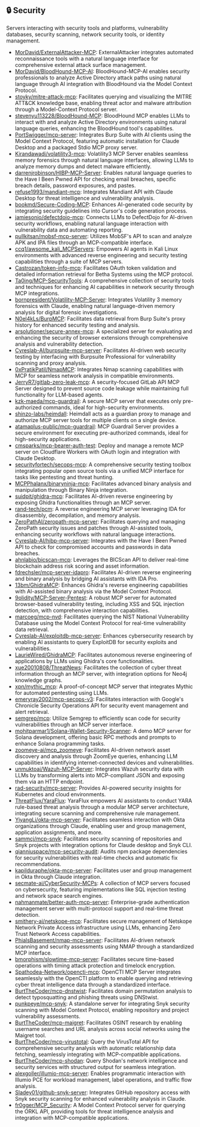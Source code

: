 ## 🔒 Security

Servers interacting with security tools and platforms, vulnerability databases, security scanning, network security tools, or identity management.

- [MorDavid/ExternalAttacker-MCP](https://github.com/MorDavid/ExternalAttacker-MCP): ExternalAttacker integrates automated reconnaissance tools with a natural language interface for comprehensive external attack surface management.
- [MorDavid/BloodHound-MCP-AI](https://github.com/MorDavid/BloodHound-MCP-AI): BloodHound-MCP-AI enables security professionals to analyze Active Directory attack paths using natural language through AI integration with BloodHound via the Model Context Protocol.
- [stoyky/mitre-attack-mcp](https://github.com/stoyky/mitre-attack-mcp): Facilitates querying and visualizing the MITRE ATT&CK knowledge base, enabling threat actor and malware attribution through a Model-Context Protocol server.
- [stevenyu113228/BloodHound-MCP](https://github.com/stevenyu113228/BloodHound-MCP): BloodHound MCP enables LLMs to interact with and analyze Active Directory environments using natural language queries, enhancing the BloodHound tool's capabilities.
- [PortSwigger/mcp-server](https://github.com/PortSwigger/mcp-server): Integrates Burp Suite with AI clients using the Model Context Protocol, featuring automatic installation for Claude Desktop and a packaged Stdio MCP proxy server.
- [Kirandawadi/volatility3-mcp](https://github.com/Kirandawadi/volatility3-mcp): Volatility3 MCP Server enables seamless memory forensics through natural language interfaces, allowing LLMs to analyze memory dumps and detect malware efficiently.
- [darrenjrobinson/HIBP-MCP-Server](https://github.com/darrenjrobinson/HIBP-MCP-Server): Enables natural language queries to the Have I Been Pwned API for checking email breaches, specific breach details, password exposures, and pastes.
- [refuse1993/mandiant-mcp](https://github.com/refuse1993/mandiant-mcp): Integrates Mandiant API with Claude Desktop for threat intelligence and vulnerability analysis.
- [bookmd/Secure-Coding-MCP](https://github.com/bookmd/Secure-Coding-MCP): Enhances AI-generated code security by integrating security guidelines into Cursor's code generation process.
- [jamiesonio/defectdojo-mcp](https://github.com/jamiesonio/defectdojo-mcp): Connects LLMs to DefectDojo for AI-driven security workflows, enabling natural language interaction with vulnerability data and automating reporting.
- [pullkitsan/mobsf-mcp-server](https://github.com/pullkitsan/mobsf-mcp-server): Utilizes MobSF's API to scan and analyze APK and IPA files through an MCP-compatible interface.
- [ccq1/awsome_kali_MCPServers](https://github.com/ccq1/awsome_kali_MCPServers): Empowers AI agents in Kali Linux environments with advanced reverse engineering and security testing capabilities through a suite of MCP servers.
- [Castrozan/token-info-mcp](https://github.com/Castrozan/token-info-mcp): Facilitates OAuth token validation and detailed information retrieval for Betha Systems using the MCP protocol.
- [Ta0ing/MCP-SecurityTools](https://github.com/Ta0ing/MCP-SecurityTools): A comprehensive collection of security tools and techniques for enhancing AI capabilities in network security through MCP integrations.
- [bornpresident/Volatility-MCP-Server](https://github.com/bornpresident/Volatility-MCP-Server): Integrates Volatility 3 memory forensics with Claude, enabling natural language-driven memory analysis for digital forensic investigations.
- [N0el4kLs/BurpMCP](https://github.com/N0el4kLs/BurpMCP): Facilitates data retrieval from Burp Suite's proxy history for enhanced security testing and analysis.
- [arsolutioner/secure-annex-mcp](https://github.com/arsolutioner/secure-annex-mcp): A specialized server for evaluating and enhancing the security of browser extensions through comprehensive analysis and vulnerability detection.
- [Cyreslab-AI/burpsuite-mcp-server](https://github.com/Cyreslab-AI/burpsuite-mcp-server): Facilitates AI-driven web security testing by interfacing with Burpsuite Professional for vulnerability scanning and proxy analysis.
- [0xPratikPatil/NmapMCP](https://github.com/0xPratikPatil/NmapMCP): Integrates Nmap scanning capabilities with MCP for seamless network analysis in compatible environments.
- [JerryR7/gitlab-zero-leak-mcp](https://github.com/JerryR7/gitlab-zero-leak-mcp): A security-focused GitLab API MCP Server designed to prevent source code leakage while maintaining full functionality for LLM-based agents.
- [kzk-maeda/mcp-guardrail](https://github.com/kzk-maeda/mcp-guardrail): A secure MCP server that executes only pre-authorized commands, ideal for high-security environments.
- [shinzo-labs/heimdall](https://github.com/shinzo-labs/heimdall): Heimdall acts as a guardian proxy to manage and authorize MCP server tools for multiple clients on a single device.
- [atamaplus-public/mcp-guardrail](https://github.com/atamaplus-public/mcp-guardrail): MCP Guardrail Server provides a secure environment for executing pre-authorized commands, ideal for high-security applications.
- [cmsparks/mcp-bearer-auth-test](https://github.com/cmsparks/mcp-bearer-auth-test): Deploy and manage a remote MCP server on Cloudflare Workers with OAuth login and integration with Claude Desktop.
- [securityfortech/secops-mcp](https://github.com/securityfortech/secops-mcp): A comprehensive security testing toolbox integrating popular open source tools via a unified MCP interface for tasks like pentesting and threat hunting.
- [MCPPhalanx/binaryninja-mcp](https://github.com/MCPPhalanx/binaryninja-mcp): Facilitates advanced binary analysis and manipulation through Binary Ninja integration.
- [suidpit/ghidra-mcp](https://github.com/suidpit/ghidra-mcp): Facilitates AI-driven reverse engineering by exposing Ghidra functionalities through an MCP server.
- [rand-tech/pcm](https://github.com/rand-tech/pcm): A reverse engineering MCP server leveraging IDA for disassembly, decompilation, and memory analysis.
- [ZeroPathAI/zeropath-mcp-server](https://github.com/ZeroPathAI/zeropath-mcp-server): Facilitates querying and managing ZeroPath security issues and patches through AI-assisted tools, enhancing security workflows with natural language interactions.
- [Cyreslab-AI/hibp-mcp-server](https://github.com/Cyreslab-AI/hibp-mcp-server): Integrates with the Have I Been Pwned API to check for compromised accounts and passwords in data breaches.
- [ahnlabio/bicscan-mcp](https://github.com/ahnlabio/bicscan-mcp): Leverages the BICScan API to deliver real-time blockchain address risk scoring and asset information.
- [fdrechsler/mcp-server-idapro](https://github.com/fdrechsler/mcp-server-idapro): Facilitates AI-driven reverse engineering and binary analysis by bridging AI assistants with IDA Pro.
- [13bm/GhidraMCP](https://github.com/13bm/GhidraMCP): Enhances Ghidra's reverse engineering capabilities with AI-assisted binary analysis via the Model Context Protocol.
- [9olidity/MCP-Server-Pentest](https://github.com/9olidity/MCP-Server-Pentest): A robust MCP server for automated browser-based vulnerability testing, including XSS and SQL injection detection, with comprehensive interaction capabilities.
- [marcoeg/mcp-nvd](https://github.com/marcoeg/mcp-nvd): Facilitates querying the NIST National Vulnerability Database using the Model Context Protocol for real-time vulnerability data retrieval.
- [Cyreslab-AI/exploitdb-mcp-server](https://github.com/Cyreslab-AI/exploitdb-mcp-server): Enhances cybersecurity research by enabling AI assistants to query ExploitDB for security exploits and vulnerabilities.
- [LaurieWired/GhidraMCP](https://github.com/LaurieWired/GhidraMCP): Facilitates autonomous reverse engineering of applications by LLMs using Ghidra's core functionalities.
- [xue20010808/ThreatNews](https://github.com/xue20010808/ThreatNews): Facilitates the collection of cyber threat information through an MCP server, with integration options for Neo4j knowledge graphs.
- [xpn/mythic_mcp](https://github.com/xpn/mythic_mcp): A proof-of-concept MCP server that integrates Mythic for automated pentesting using LLMs.
- [emeryray2002/mcp-secops-v3](https://github.com/emeryray2002/mcp-secops-v3): Facilitates interaction with Google's Chronicle Security Operations API for security event management and alert retrieval.
- [semgrep/mcp](https://github.com/semgrep/mcp): Utilize Semgrep to efficiently scan code for security vulnerabilities through an MCP server interface.
- [mohitparmar1/Solana-Wallet-Security-Scanner](https://github.com/mohitparmar1/Solana-Wallet-Security-Scanner): A demo MCP server for Solana development, offering basic RPC methods and prompts to enhance Solana programming tasks.
- [zoomeye-ai/mcp_zoomeye](https://github.com/zoomeye-ai/mcp_zoomeye): Facilitates AI-driven network asset discovery and analysis through ZoomEye queries, enhancing LLM capabilities in identifying internet-connected devices and vulnerabilities.
- [unmuktoai/Wazuh-MCP-Server](https://github.com/unmuktoai/Wazuh-MCP-Server): Integrates Wazuh security data with LLMs by transforming alerts into MCP-compliant JSON and exposing them via an HTTP endpoint.
- [rad-security/mcp-server](https://github.com/rad-security/mcp-server): Provides AI-powered security insights for Kubernetes and cloud environments.
- [ThreatFlux/YaraFlux](https://github.com/ThreatFlux/YaraFlux): YaraFlux empowers AI assistants to conduct YARA rule-based threat analysis through a modular MCP server architecture, integrating secure scanning and comprehensive rule management.
- [YiyangLi/okta-mcp-server](https://github.com/YiyangLi/okta-mcp-server): Facilitates seamless interaction with Okta organizations through Claude, enabling user and group management, application assignments, and more.
- [sammcj/mcp-snyk](https://github.com/sammcj/mcp-snyk): Facilitates security scanning of repositories and Snyk projects with integration options for Claude desktop and Snyk CLI.
- [qianniuspace/mcp-security-audit](https://github.com/qianniuspace/mcp-security-audit): Audits npm package dependencies for security vulnerabilities with real-time checks and automatic fix recommendations.
- [kapilduraphe/okta-mcp-server](https://github.com/kapilduraphe/okta-mcp-server): Facilitates user and group management in Okta through Claude integration.
- [secmate-ai/CyberSecurity-MCPs](https://github.com/secmate-ai/CyberSecurity-MCPs): A collection of MCP servers focused on cybersecurity, featuring implementations like SQL injection testing and network space search engines.
- [nahmanmate/better-auth-mcp-server](https://github.com/nahmanmate/better-auth-mcp-server): Enterprise-grade authentication management server with multi-protocol support and real-time threat detection.
- [smithery-ai/netskope-mcp](https://github.com/smithery-ai/netskope-mcp): Facilitates secure management of Netskope Network Private Access infrastructure using LLMs, enhancing Zero Trust Network Access capabilities.
- [PhialsBasement/nmap-mcp-server](https://github.com/PhialsBasement/nmap-mcp-server): Facilitates AI-driven network scanning and security assessments using NMAP through a standardized MCP interface.
- [bmorphism/slowtime-mcp-server](https://github.com/bmorphism/slowtime-mcp-server): Facilitates secure time-based operations with timing attack protection and timelock encryption.
- [Spathodea-Network/opencti-mcp](https://github.com/Spathodea-Network/opencti-mcp): OpenCTI MCP Server integrates seamlessly with the OpenCTI platform to enable querying and retrieving cyber threat intelligence data through a standardized interface.
- [BurtTheCoder/mcp-dnstwist](https://github.com/BurtTheCoder/mcp-dnstwist): Facilitates domain permutation analysis to detect typosquatting and phishing threats using DNStwist.
- [punkpeye/mcp-snyk](https://github.com/punkpeye/mcp-snyk): A standalone server for integrating Snyk security scanning with Model Context Protocol, enabling repository and project vulnerability assessments.
- [BurtTheCoder/mcp-maigret](https://github.com/BurtTheCoder/mcp-maigret): Facilitates OSINT research by enabling username searches and URL analysis across social networks using the Maigret tool.
- [BurtTheCoder/mcp-virustotal](https://github.com/BurtTheCoder/mcp-virustotal): Query the VirusTotal API for comprehensive security analysis with automatic relationship data fetching, seamlessly integrating with MCP-compatible applications.
- [BurtTheCoder/mcp-shodan](https://github.com/BurtTheCoder/mcp-shodan): Query Shodan's network intelligence and security services with structured output for seamless integration.
- [alexgoller/illumio-mcp-server](https://github.com/alexgoller/illumio-mcp-server): Enables programmatic interaction with Illumio PCE for workload management, label operations, and traffic flow analysis.
- [Sladey01/github-snyk-server](https://github.com/Sladey01/github-snyk-server): Integrates GitHub repository access with Snyk security scanning for enhanced vulnerability analysis in Claude.
- [fr0gger/MCP_Security](https://github.com/fr0gger/MCP_Security): A Model Context Protocol server for querying the ORKL API, providing tools for threat intelligence analysis and integration with MCP-compatible applications.

